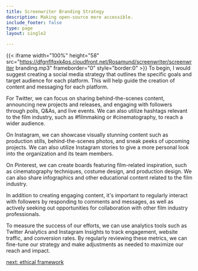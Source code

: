```yaml
---
title: Screenwriter Branding Strategy
description: Making open-source more accessible.
include_footer: false
type: page
layout: single2 

---
```


{{< iframe width="100%" height="58" src="https://dfgnflfqxk4ps.cloudfront.net/Rosamund/screenwriter/screenwriter branding.mp3" frameborder="0" style="border:0" >}}
To begin, I would suggest creating a social media strategy that outlines the specific goals and target audience for each platform. This will help guide the creation of content and messaging for each platform.

For Twitter, we can focus on sharing behind-the-scenes content, announcing new projects and releases, and engaging with followers through polls, Q&As, and live events. We can also utilize hashtags relevant to the film industry, such as #filmmaking or #cinematography, to reach a wider audience.

On Instagram, we can showcase visually stunning content such as production stills, behind-the-scenes photos, and sneak peeks of upcoming projects. We can also utilize Instagram stories to give a more personal look into the organization and its team members.

On Pinterest, we can create boards featuring film-related inspiration, such as cinematography techniques, costume design, and production design. We can also share infographics and other educational content related to the film industry.

In addition to creating engaging content, it's important to regularly interact with followers by responding to comments and messages, as well as actively seeking out opportunities for collaboration with other film industry professionals.

To measure the success of our efforts, we can use analytics tools such as Twitter Analytics and Instagram Insights to track engagement, website traffic, and conversion rates. By regularly reviewing these metrics, we can fine-tune our strategy and make adjustments as needed to maximize our reach and impact.


<a href="https://workdojos.com/screenwriter/ethics">next: ethical framework</a>
